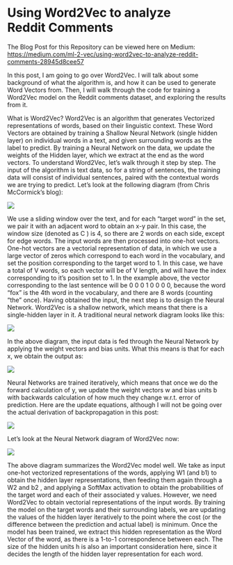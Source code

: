 # Using Word2Vec to analyze Reddit Comments

The Blog Post for this Repository can be viewed here on Medium: https://medium.com/ml-2-vec/using-word2vec-to-analyze-reddit-comments-28945d8cee57

In this post, I am going to go over Word2Vec. I will talk about some background of what the algorithm is, and how it can be used to generate Word Vectors from. Then, I will walk through the code for training a Word2Vec model on the Reddit comments dataset, and exploring the results from it.

What is Word2Vec?
Word2Vec is an algorithm that generates Vectorized representations of words, based on their linguistic context. These Word Vectors are obtained by training a Shallow Neural Network (single hidden layer) on individual words in a text, and given surrounding words as the label to predict. By training a Neural Network on the data, we update the weights of the Hidden layer, which we extract at the end as the word vectors.
To understand Word2Vec, let’s walk through it step by step. The input of the algorithm is text data, so for a string of sentences, the training data will consist of individual sentences, paired with the contextual words we are trying to predict. Let’s look at the following diagram (from Chris McCormick’s blog):

![](https://cdn-images-1.medium.com/max/1600/1*yiH5sZI-IBxDSQMKhvbcHw.png)

We use a sliding window over the text, and for each “target word” in the set, we pair it with an adjacent word to obtain an x-y pair. In this case, the window size (denoted as C ) is 4, so there are 2 words on each side, except for edge words. The input words are then processed into one-hot vectors. One-hot vectors are a vectorial representation of data, in which we use a large vector of zeros which correspond to each word in the vocabulary, and set the position corresponding to the target word to 1. In this case, we have a total of V words, so each vector will be of V length, and will have the index corresponding to it’s position set to 1. In the example above, the vector corresponding to the last sentence will be 0 0 0 1 0 0 0 0, because the word “fox” is the 4th word in the vocabulary, and there are 8 words (counting “the” once).
Having obtained the input, the next step is to design the Neural Network. Word2Vec is a shallow network, which means that there is a single-hidden layer in it. A traditional neural network diagram looks like this:

![](https://cdn-images-1.medium.com/max/1600/1*UA30b0mJUPYoPvN8yJr2iQ.jpeg)

In the above diagram, the input data is fed through the Neural Network by applying the weight vectors and bias units. What this means is that for each x, we obtain the output as:

![](https://cdn-images-1.medium.com/max/1600/1*T3hoaDJPgF8yYc3HOIbPNw.gif)

Neural Networks are trained iteratively, which means that once we do the forward calculation of y, we update the weight vectors w and bias units b with backwards calculation of how much they change w.r.t. error of prediction. Here are the update equations, although I will not be going over the actual derivation of backpropagation in this post:

![](https://cdn-images-1.medium.com/max/1600/1*cS9yeLKYsy2wS8W1EuNY-Q.gif)

Let’s look at the Neural Network diagram of Word2Vec now:

![](https://cdn-images-1.medium.com/max/1600/1*uioavf2lFp7lJzT_lBaYKg.png)

The above diagram summarizes the Word2Vec model well. We take as input one-hot vectorized representations of the words, applying W1 (and b1) to obtain the hidden layer representations, then feeding them again through a W2 and b2 , and applying a SoftMax activation to obtain the probabilities of the target word and each of their associated y values. However, we need Word2Vec to obtain vectorial representations of the input words. By training the model on the target words and their surrounding labels, we are updating the values of the hidden layer iteratively to the point where the cost (or the difference between the prediction and actual label) is minimum. Once the model has been trained, we extract this hidden representation as the Word Vector of the word, as there is a 1-to-1 correspondence between each. The size of the hidden units h is also an important consideration here, since it decides the length of the hidden layer representation for each word.

